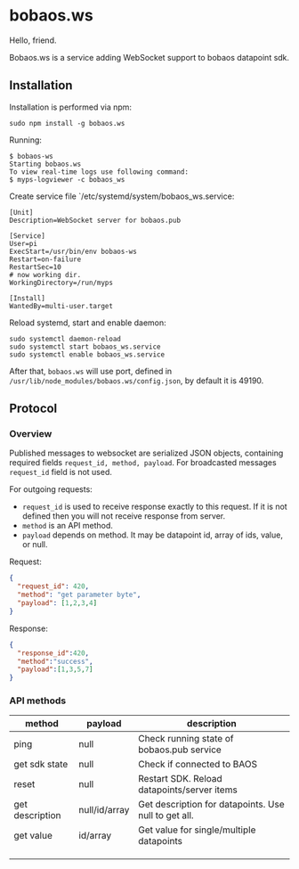 # bobaos.ws

Hello, friend.

Bobaos.ws is a service adding WebSocket support to bobaos datapoint sdk.

## Installation

Installation is performed via npm:

```text
sudo npm install -g bobaos.ws
```

Running:

```text
$ bobaos-ws
Starting bobaos.ws
To view real-time logs use following command:
$ myps-logviewer -c bobaos_ws
```

Create service file `/etc/systemd/system/bobaos_ws.service:

```text
[Unit]
Description=WebSocket server for bobaos.pub

[Service]
User=pi
ExecStart=/usr/bin/env bobaos-ws
Restart=on-failure
RestartSec=10
# now working dir.
WorkingDirectory=/run/myps

[Install]
WantedBy=multi-user.target
```

Reload systemd, start and enable daemon:

```text
sudo systemctl daemon-reload
sudo systemctl start bobaos_ws.service
sudo systemctl enable bobaos_ws.service
```

After that, `bobaos.ws` will use port, defined in `/usr/lib/node_modules/bobaos.ws/config.json`, by default it is 49190.

## Protocol

### Overview


Published messages to websocket are serialized JSON objects, containing required fields `request_id, method, payload`.
For broadcasted messages `request_id` field is not used.

For outgoing requests:

* `request_id` is used to receive response exactly to this request. If it is not defined then you will not receive response from server.
* `method` is an API method.
* `payload` depends on method. It may be datapoint id, array of ids, value, or null.

Request:

```json
{
  "request_id": 420,
  "method": "get parameter byte",
  "payload": [1,2,3,4]
}
```

Response:

```json
{
  "response_id":420,
  "method":"success",
  "payload":[1,3,5,7]
}
```

### API methods

| method          | payload       | description                                          |
|-----------------|---------------|------------------------------------------------------|
| ping            | null          | Check running state of bobaos.pub service            |
| get sdk state   | null          | Check if connected to BAOS                           |
| reset           | null          | Restart SDK. Reload datapoints/server items          |
| get description | null/id/array | Get description for datapoints. Use null to get all. |
| get value       | id/array      | Get value for single/multiple datapoints             |
|                 |               |                                                      |
|                 |               |                                                      |
|                 |               |                                                      |